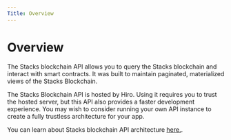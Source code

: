 ```yaml
---
Title: Overview
---
```


# Overview

The Stacks blockchain API allows you to query the Stacks blockchain and interact with smart contracts. It was built to maintain paginated, materialized views of the Stacks Blockchain.

The Stacks Blockchain API is hosted by Hiro. Using it requires you to trust the hosted server, but this API also provides a faster development experience. You may wish to consider running your own API instance to create a fully trustless architecture for your app.

You can learn about Stacks blockchain API architecture [here.](https://github.com/hirosystems/stacks-blockchain-api/blob/master/overview.md).
